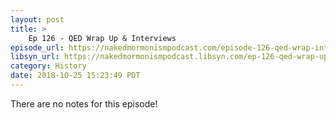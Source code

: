 ```yaml
---
layout: post
title: >
    Ep 126 - QED Wrap Up & Interviews
episode_url: https://nakedmormonismpodcast.com/episode-126-qed-wrap-interviews/
libsyn_url: https://nakedmormonismpodcast.libsyn.com/ep-126-qed-wrap-up-interviews
category: History
date: 2018-10-25 15:23:49 PDT
---
```


There are no notes for this episode!
